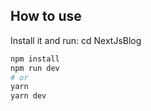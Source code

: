 ## How to use

Install it and run:
cd NextJsBlog
```bash
npm install
npm run dev
# or
yarn
yarn dev
```
